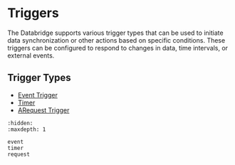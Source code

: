 # Triggers

The Databridge supports various trigger types that can be used to initiate data synchronization or other actions based on specific conditions. These triggers can be configured to respond to changes in data, time intervals, or external events.

## Trigger Types

* [Event Trigger](./event.md)
* [Timer](./timer.md)
* [ARequest Trigger](./request.md)

```{toctree}
:hidden:
:maxdepth: 1

event
timer
request
```
